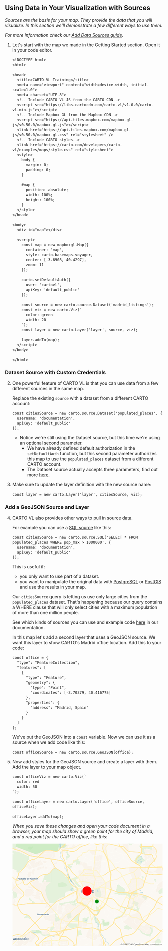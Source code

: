 ## Using Data in Your Visualization with Sources

*Sources are the basis for your map. They provide the data that you will visualize. In this section we'll demonstrate a few different ways to use them.*

*For more information check our [Add Data Sources guide](https://carto.com/developers/carto-vl/guides/add-data-sources/).*

1. Let's start with the map we made in the Getting Started section. Open it in your code editor.

    ```
    <!DOCTYPE html>
    <html>

    <head>
      <title>CARTO VL Training</title>
      <meta name="viewport" content="width=device-width, initial-scale=1.0">
      <meta charset="UTF-8">
      <!-- Include CARTO VL JS from the CARTO CDN-->
      <script src="https://libs.cartocdn.com/carto-vl/v1.0.0/carto-vl.min.js"></script>
      <!-- Include Mapbox GL from the Mapbox CDN-->
      <script src="https://api.tiles.mapbox.com/mapbox-gl-js/v0.50.0/mapbox-gl.js"></script>
      <link href="https://api.tiles.mapbox.com/mapbox-gl-js/v0.50.0/mapbox-gl.css" rel="stylesheet" />
      <!-- Include CARTO styles-->
      <link href="https://carto.com/developers/carto-vl/examples/maps/style.css" rel="stylesheet">
      <style>
        body {
          margin: 0;
          padding: 0;
        }

        #map {
          position: absolute;
          width: 100%;
          height: 100%;
        }
      </style>
    </head>

    <body>
      <div id="map"></div>

      <script>
        const map = new mapboxgl.Map({
          container: 'map',
          style: carto.basemaps.voyager,
          center: [-3.6908, 40.4297],
          zoom: 11
        });

        carto.setDefaultAuth({
          user: 'cartovl',
          apiKey: 'default_public'
        });

        const source = new carto.source.Dataset('madrid_listings');
        const viz = new carto.Viz(`
          color: green
          width: 20
        `);
        const layer = new carto.Layer('layer', source, viz);

        layer.addTo(map);
      </script>
    </body>

    </html>
    ```

### Dataset Source with Custom Credentials
2. One powerful feature of CARTO VL is that you can use data from a few different sources in the same map. 

    Replace the existing `source` with a dataset from a different CARTO account:

    ```
    const citiesSource = new carto.source.Dataset('populated_places', {
      username: 'documentation',
      apiKey: 'default_public'
    });
    ``` 

    * Notice we're still using the Dataset source, but this time we're using an optional second parameter. 
      * We have already defined default authorization in the `setDefaultAuth` function, but this second parameter authorizes this map to use the `populated_places` dataset from a different CARTO account.
      * The Dataset source actually accepts three parameters, find out more [here](https://carto.com/developers/carto-vl/reference/#cartosourcedataset).

3. Make sure to update the layer definition with the new source name:

    `const layer = new carto.Layer('layer', citiesSource, viz);`

### Add a GeoJSON Source and Layer

4. CARTO VL also provides other ways to pull in source data.

    For example you can use a [SQL source](https://carto.com/developers/carto-vl/reference/#cartosourcesql) like this:

    ```
    const citiesSource = new carto.source.SQL('SELECT * FROM populated_places WHERE pop_max > 1000000', {
      username: 'documentation',
      apiKey: 'default_public'
    });
    ```

    This is useful if:
    * you only want to use part of a dataset.
    * you want to manipulate the original data with [PostgreSQL](https://carto.com/help/working-with-data/easy-sql/) or [PostGIS](https://carto.com/help/diy/postgis/) and use the results in your map.

    Our `citiesSource` query is letting us use only large cities from the `populated_places` dataset. That's happening because our query contains a WHERE clause that will only select cities with a maximum population of more than one million people.

    See which kinds of sources you can use and example code [here](https://carto.com/developers/carto-vl/reference/#cartosource) in our documentation.

    In this map let's add a second layer that uses a GeoJSON source. We want this layer to show CARTO's Madrid office location. Add this to your code:

    ```
    const office = {
      "type": "FeatureCollection",
      "features": [
        {
          "type": "Feature",
          "geometry": {
            "type": "Point",
            "coordinates": [-3.70379, 40.416775]
          },
          "properties": {
            "address": "Madrid, Spain"
          }
        }
      ]
    };
    ``` 

    We've put the GeoJSON into a `const` variable. Now we can use it as a source when we add code like this:

    `const officeSource = new carto.source.GeoJSON(office);`

5. Now add styles for the GeoJSON source and create a layer with them. Add the layer to your map object.

    ```
    const officeViz = new carto.Viz(`
      color: red
      width: 50
    `);

    const officeLayer = new carto.Layer('office', officeSource, officeViz);

    officeLayer.addTo(map);
    ```

    *When you save these changes and open your code document in a browser, your map should show a green point for the city of Madrid, and a red point for the CARTO office, like this:*

    ![two-sources](images/training-v2-02-srcs.png)

